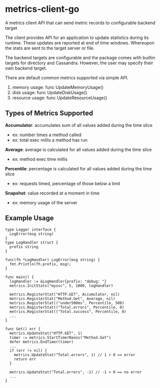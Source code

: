 # metrics-client-go
A metrics client API that can send metric records to configurable backend target

The client provides API for an application to update statistics during its runtime.
These updates are reported at end of time windows. Whereupon the stats are sent to the target server or file.

The backend targets are configurable and the package comes with builtin targets for directory and Cassandra.
However, the user may specify their own backend target.

There are default common metrics supported via simple API.
1. memory usage: func UpdateMemoryUsage()
2. disk usage: func UpdateDiskUsage()
3. resource usage: func UpdateResourceUsage()

## Types of Metrics Supported

**Accumulator**: accumulates sum of all values added during the time slice
- ex: number times a method called
- ex: total exec millis a method has run

**Average**: average is calculated for all values added during the time slice
- ex: method exec time millis

**Percentile**: percentage is calculated for all values added during the time slice
- ex: requests timed, percentage of those below a limit

**Snapshot**: value recorded at a moment in time
- ex: memory usage of the server

## Example Usage

```
type Logger interface {
  LogError(msg string)
}
type LogHandler struct {
  prefix string
}

func(fh *LogHandler) LogError(msg string) {
  fmt.Println(fh.prefix, msg);
}

func main() {
  logHandler := &LogHandler{prefix: "debug: "}
  metrics.InitStats("mysvc", 5, 1000, logHandler)

  metrics.RegisterStat("HTTP.GET", Accumulator, nil)
  metrics.RegisterStat("Method.Get", Average, nil)
  metrics.RegisterStat(("under500ms", Percentile, 500)
  metrics.RegisterStat(("Total.errors", Percentile, 0)
  metrics.RegisterStat(("Total.success", Percentile, 0)
  ...
}

func Get() err {
  metrics.UpdateStat("HTTP.GET", 1)
  timer := metrics.StartTimerNanos("Method.Get")
  defer metrics.EndTimer(timer)
  ...
  if (err != nil) {
    metrics.UpdateStat("Total.errors", 1) // 1 > 0 == error
    return err
  }
  
  metrics.UpdateStat("Total.errors", -1) // -1 < 0 == no error
  ...
}
```



